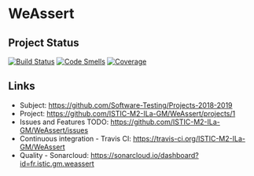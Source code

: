 # WeAssert

## Project Status

[![Build Status](https://travis-ci.org/ISTIC-M2-ILa-GM/WeAssert.svg?branch=dev)](https://travis-ci.org/ISTIC-M2-ILa-GM/WeAssert)
[![Code Smells](https://sonarcloud.io/api/project_badges/measure?project=fr.istic.gm.weassert&metric=code_smells)](https://sonarcloud.io/dashboard?id=fr.istic.gm.weassert)
[![Coverage](https://sonarcloud.io/api/project_badges/measure?project=fr.istic.gm.weassert&metric=coverage)](https://sonarcloud.io/dashboard?id=fr.istic.gm.weassert)

## Links

* Subject: https://github.com/Software-Testing/Projects-2018-2019
* Project: https://github.com/ISTIC-M2-ILa-GM/WeAssert/projects/1
* Issues and Features TODO: https://github.com/ISTIC-M2-ILa-GM/WeAssert/issues
* Continuous integration - Travis CI: https://travis-ci.org/ISTIC-M2-ILa-GM/WeAssert
* Quality - Sonarcloud: https://sonarcloud.io/dashboard?id=fr.istic.gm.weassert